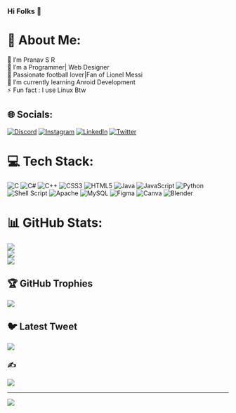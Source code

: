 ### Hi Folks 👋

# 💫 About Me:
🔭 I’m Pranav S R<br>👯 I’m a Programmer| Web Designer <br>🤝 Passionate football lover|Fan of Lionel Messi <br>🌱 I’m currently learning Anroid Development <br>⚡ Fun fact : I use Linux Btw


## 🌐 Socials:
[![Discord](https://img.shields.io/badge/Discord-%237289DA.svg?logo=discord&logoColor=white)](https://discord.gg/#3770) [![Instagram](https://img.shields.io/badge/Instagram-%23E4405F.svg?logo=Instagram&logoColor=white)](https://instagram.com/https://www.instagram.com/pranav__aji10/) [![LinkedIn](https://img.shields.io/badge/LinkedIn-%230077B5.svg?logo=linkedin&logoColor=white)](https://linkedin.com/in/https://www.linkedin.com/in/pranav-s-r-738504236/) [![Twitter](https://img.shields.io/badge/Twitter-%231DA1F2.svg?logo=Twitter&logoColor=white)](https://twitter.com/https://twitter.com/pranav_sr10) 

# 💻 Tech Stack:
![C](https://img.shields.io/badge/c-%2300599C.svg?style=plastic&logo=c&logoColor=white) ![C#](https://img.shields.io/badge/c%23-%23239120.svg?style=plastic&logo=c-sharp&logoColor=white) ![C++](https://img.shields.io/badge/c++-%2300599C.svg?style=plastic&logo=c%2B%2B&logoColor=white) ![CSS3](https://img.shields.io/badge/css3-%231572B6.svg?style=plastic&logo=css3&logoColor=white) ![HTML5](https://img.shields.io/badge/html5-%23E34F26.svg?style=plastic&logo=html5&logoColor=white) ![Java](https://img.shields.io/badge/java-%23ED8B00.svg?style=plastic&logo=java&logoColor=white) ![JavaScript](https://img.shields.io/badge/javascript-%23323330.svg?style=plastic&logo=javascript&logoColor=%23F7DF1E) ![Python](https://img.shields.io/badge/python-3670A0?style=plastic&logo=python&logoColor=ffdd54) ![Shell Script](https://img.shields.io/badge/shell_script-%23121011.svg?style=plastic&logo=gnu-bash&logoColor=white) ![Apache](https://img.shields.io/badge/apache-%23D42029.svg?style=plastic&logo=apache&logoColor=white) ![MySQL](https://img.shields.io/badge/mysql-%2300f.svg?style=plastic&logo=mysql&logoColor=white) 	![Figma](https://img.shields.io/badge/figma-%23F24E1E.svg?style=plastic&logo=figma&logoColor=white) ![Canva](https://img.shields.io/badge/Canva-%2300C4CC.svg?style=plastic&logo=Canva&logoColor=white) ![Blender](https://img.shields.io/badge/blender-%23F5792A.svg?style=plastic&logo=blender&logoColor=white)
# 📊 GitHub Stats:
![](https://github-readme-stats.vercel.app/api?username=pranavsr10&theme=midnight-purple&hide_border=false&include_all_commits=true&count_private=true)<br/>
![](https://github-readme-streak-stats.herokuapp.com/?user=pranavsr10&theme=midnight-purple&hide_border=false)<br/>
![](https://github-readme-stats.vercel.app/api/top-langs/?username=pranavsr10&theme=midnight-purple&hide_border=false&include_all_commits=true&count_private=true&layout=compact)

## 🏆 GitHub Trophies
![](https://github-profile-trophy.vercel.app/?username=pranavsr10&theme=radical&no-frame=false&no-bg=false&margin-w=4)

## 🐦 Latest Tweet
[![](https://gtce.itsvg.in/api?username=https://twitter.com/pranav_sr10)](https://github.com/VishwaGauravIn/github-twitter-card-embed)

### ✍️ 
![](https://quotes-github-readme.vercel.app/api?type=horizontal&theme=radical)



---
[![](https://visitcount.itsvg.in/api?id=pranavsr10&icon=0&color=0)](https://visitcount.itsvg.in)

<!-- Proudly created with GPRM ( https://gprm.itsvg.in ) -->
